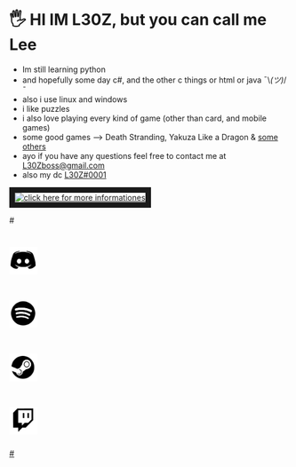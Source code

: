 # 🖐 HI IM L30Z, but you can call me Lee
- Im still learning python 
- and hopefully some day c#, and the other c things or html or java ¯\\_(ツ)_/¯ 
- also i use linux and windows
- i like puzzles
- i also love playing every kind of game (other than card, and mobile games)
- some good games --> Death Stranding, Yakuza Like a Dragon & [some others](OTHERGOODGAMES.md)
- ayo if you have any questions feel free to contact me at L30Zboss@gmail.com
- also my dc [L30Z#0001](https://www.discord.gg/Y2VQWzr)

<a href="https://github.com/L30ZMine/L30ZMine/blob/main/MOREINFO.md
" target="_blank"><img src="https://i.imgur.com/DlcFrbK.png" 
alt="click here for more informationes" width="870" height="100" border="10" /></a>

#<p float="center">
#  <a href="http://www.discord.gg/invite/Y2VQWzr"/>
#  <img src="/discord2.png" width="50"/>
#  <a href="https://open.spotify.com/user/ekenhw5sdz2ya7di7gtkubi4r?si=uYsprdFYQCeXyiMxTqp-1w"/>
#  <img src="/spotify2.png" width="50" /> 
#  <a href="https://www.steamcommunity.com/id/L30Zmine"/>
#  <img src="/steam2.png" width="50" />
#  <a href="https://www.twitch.tv/l30zboss"/>
#  <img src="/twitch2.png" width="50" />
#</p>
